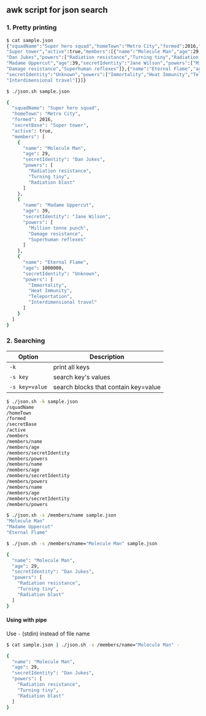 ## awk script for json search

### 1. Pretty printing


```bash
$ cat sample.json
{"squadName":"Super hero squad","homeTown":"Metro City","formed":2016,"secretBase":
"Super tower","active":true,"members":[{"name":"Molecule Man","age":29,"secretIdentity":
"Dan Jukes","powers":["Radiation resistance","Turning tiny","Radiation blast"]},{"name":
"Madame Uppercut","age":39,"secretIdentity":"Jane Wilson","powers":["Million tonne punch",
"Damage resistance","Superhuman reflexes"]},{"name":"Eternal Flame","age":1000000,
"secretIdentity":"Unknown","powers":["Immortality","Heat Immunity","Teleportation",
"Interdimensional travel"]}]}
```

```bash
$ ./json.sh sample.json

{
  "squadName": "Super hero squad",
  "homeTown": "Metro City",
  "formed": 2016,
  "secretBase": "Super tower",
  "active": true,
  "members": [
    {
      "name": "Molecule Man",
      "age": 29,
      "secretIdentity": "Dan Jukes",
      "powers": [
        "Radiation resistance",
        "Turning tiny",
        "Radiation blast"
      ]
    },
    {
      "name": "Madame Uppercut",
      "age": 39,
      "secretIdentity": "Jane Wilson",
      "powers": [
        "Million tonne punch",
        "Damage resistance",
        "Superhuman reflexes"
      ]
    },
    {
      "name": "Eternal Flame",
      "age": 1000000,
      "secretIdentity": "Unknown",
      "powers": [
        "Immortality",
        "Heat Immunity",
        "Teleportation",
        "Interdimensional travel"
      ]
    }
  ]
}
```


### 2. Searching

|     Option     |   Description   |
| -------------- | --------------- |
| `-k`           | print all keys |
| `-s key`       | search key's values |
| `-s key=value` | search blocks that contain key=value |


```bash
$ ./json.sh -k sample.json
/squadName
/homeTown
/formed
/secretBase
/active
/members
/members/name
/members/age
/members/secretIdentity
/members/powers
/members/name
/members/age
/members/secretIdentity
/members/powers
/members/name
/members/age
/members/secretIdentity
/members/powers

$ ./json.sh -s /members/name sample.json
"Molecule Man"
"Madame Uppercut"
"Eternal Flame"

$ ./json.sh -s /members/name="Molecule Man" sample.json 

{
  "name": "Molecule Man",
  "age": 29,
  "secretIdentity": "Dan Jukes",
  "powers": [
    "Radiation resistance",
    "Turning tiny",
    "Radiation blast"
  ]
}
```

#### Using with pipe

Use `-` (stdin) instead of file name

```bash
$ cat sample.json | ./json.sh -s /members/name="Molecule Man" -

{
  "name": "Molecule Man",
  "age": 29,
  "secretIdentity": "Dan Jukes",
  "powers": [
    "Radiation resistance",
    "Turning tiny",
    "Radiation blast"
  ]
}
```
